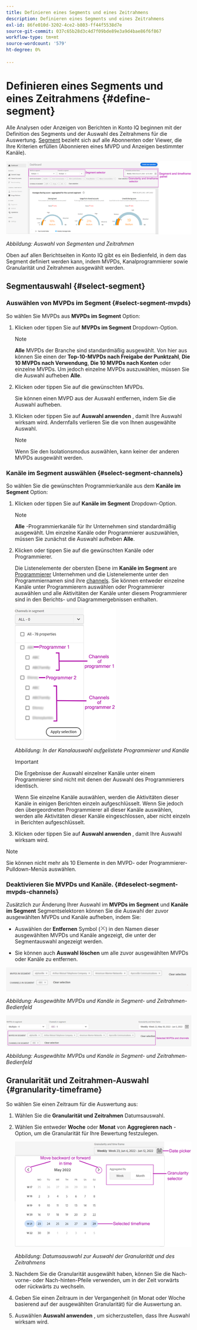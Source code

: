 ```yaml
---
title: Definieren eines Segments und eines Zeitrahmens
description: Definieren eines Segments und eines Zeitrahmens
exl-id: 86fe010d-3202-4ce2-b803-ff44f5538d7e
source-git-commit: 037c65b28d3c4d7f09bde89e3a9d4bae86f6f867
workflow-type: tm+mt
source-wordcount: '579'
ht-degree: 0%

---
```


# Definieren eines Segments und eines Zeitrahmens {#define-segment}

Alle Analysen oder Anzeigen von Berichten in Konto IQ beginnen mit der Definition des Segments und der Auswahl des Zeitrahmens für die Auswertung. [Segment](/help/AccountIQ/product-concepts.md#segmet-def) bezieht sich auf alle Abonnenten oder Viewer, die Ihre Kriterien erfüllen (Abonnieren eines MVPD und Anzeigen bestimmter Kanäle).

![](assets/segment-panel.png)

*Abbildung: Auswahl von Segmenten und Zeitrahmen*

Oben auf allen Berichtseiten in Konto IQ gibt es ein Bedienfeld, in dem das Segment definiert werden kann, indem MVPDs, Kanalprogrammierer sowie Granularität und Zeitrahmen ausgewählt werden.

## Segmentauswahl {#select-segment}

### Auswählen von MVPDs im Segment {#select-segment-mvpds}

So wählen Sie MVPDs aus **MVPDs im Segment** Option:

1. Klicken oder tippen Sie auf **MVPDs im Segment** Dropdown-Option.

   >[!NOTE]
   >
   >**Alle** MVPDs der Branche sind standardmäßig ausgewählt. Von hier aus können Sie einen der **Top-10-MVPDs nach Freigabe der Punktzahl**, **Die 10 MVPDs nach Verwendung**, **Die 10 MVPDs nach Konten** oder einzelne MVPDs. Um jedoch einzelne MVPDs auszuwählen, müssen Sie die Auswahl aufheben **Alle**.

1. Klicken oder tippen Sie auf die gewünschten MVPDs.

   Sie können einen MVPD aus der Auswahl entfernen, indem Sie die Auswahl aufheben.

1. Klicken oder tippen Sie auf **Auswahl anwenden** , damit Ihre Auswahl wirksam wird. Andernfalls verlieren Sie die von Ihnen ausgewählte Auswahl.

   >[!NOTE]
   >
   >Wenn Sie den Isolationsmodus auswählen, kann keiner der anderen MVPDs ausgewählt werden.

### Kanäle im Segment auswählen {#select-segment-channels}

So wählen Sie die gewünschten Programmierkanäle aus dem **Kanäle im Segment** Option:

1. Klicken oder tippen Sie auf **Kanäle im Segment** Dropdown-Option.

   >[!NOTE]
   >
   >**Alle** -Programmierkanäle für Ihr Unternehmen sind standardmäßig ausgewählt. Um einzelne Kanäle oder Programmierer auszuwählen, müssen Sie zunächst die Auswahl aufheben **Alle**.

1. Klicken oder tippen Sie auf die gewünschten Kanäle oder Programmierer.

   Die Listenelemente der obersten Ebene im **Kanäle im Segment** are [Programmierer](/help/AccountIQ/product-concepts.md#programmer-def) Unternehmen und die Listenelemente unter den Programmiernamen sind ihre [channels](/help/AccountIQ/product-concepts.md#channel-def). Sie können entweder einzelne Kanäle unter Programmierern auswählen oder Programmierer auswählen und alle Aktivitäten der Kanäle unter diesem Programmierer sind in den Berichts- und Diagrammergebnissen enthalten.

   ![](assets/programmer-channels.png)


   *Abbildung: In der Kanalauswahl aufgelistete Programmierer und Kanäle*

   >[!IMPORTANT]
   >
   >Die Ergebnisse der Auswahl einzelner Kanäle unter einem Programmierer sind nicht mit denen der Auswahl des Programmierers identisch.
   >
   >
   >Wenn Sie einzelne Kanäle auswählen, werden die Aktivitäten dieser Kanäle in einigen Berichten einzeln aufgeschlüsselt. Wenn Sie jedoch den übergeordneten Programmierer all dieser Kanäle auswählen, werden alle Aktivitäten dieser Kanäle eingeschlossen, aber nicht einzeln in Berichten aufgeschlüsselt.

1. Klicken oder tippen Sie auf **Auswahl anwenden** , damit Ihre Auswahl wirksam wird.

>[!NOTE]
>
>Sie können nicht mehr als 10 Elemente in den MVPD- oder Programmierer-Pulldown-Menüs auswählen.

### Deaktivieren Sie MVPDs und Kanäle. {#deselect-segment-mvpds-channels}

Zusätzlich zur Änderung Ihrer Auswahl im **MVPDs im Segment** und **Kanäle im Segment** Segmentselektoren können Sie die Auswahl der zuvor ausgewählten MVPDs und Kanäle aufheben, indem Sie:

* Auswählen der **Entfernen** Symbol (![Symbol entfernen](assets/remove-icon.png)) in den Namen dieser ausgewählten MVPDs und Kanäle angezeigt, die unter der Segmentauswahl angezeigt werden.

* Sie können auch **Auswahl löschen** um alle zuvor ausgewählten MVPDs oder Kanäle zu entfernen.

![](assets/segment-panel-selection1.png)

*Abbildung: Ausgewählte MVPDs und Kanäle in Segment- und Zeitrahmen-Bedienfeld*

![](assets/segment-panel-selection.png)

*Abbildung: Ausgewählte MVPDs und Kanäle in Segment- und Zeitrahmen-Bedienfeld*

## Granularität und Zeitrahmen-Auswahl {#granularity-timeframe}

So wählen Sie einen Zeitraum für die Auswertung aus:

1. Wählen Sie die **Granularität und Zeitrahmen** Datumsauswahl.

1. Wählen Sie entweder **Woche** oder **Monat** von **Aggregieren nach** -Option, um die Granularität für Ihre Bewertung festzulegen.

   ![](assets/granularity-timeframe-weekwise.png)


   *Abbildung: Datumsauswahl zur Auswahl der Granularität und des Zeitrahmens*

1. Nachdem Sie die Granularität ausgewählt haben, können Sie die Nach-vorne- oder Nach-hinten-Pfeile verwenden, um in der Zeit vorwärts oder rückwärts zu wechseln.

1. Geben Sie einen Zeitraum in der Vergangenheit (in Monat oder Woche basierend auf der ausgewählten Granularität) für die Auswertung an.

1. Auswählen **Auswahl anwenden** , um sicherzustellen, dass Ihre Auswahl wirksam wird.
